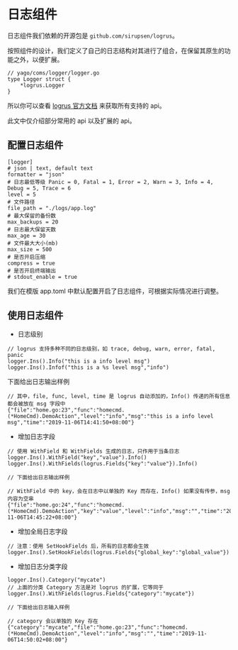# 日志组件
日志组件我们依赖的开源包是 `github.com/sirupsen/logrus`。

按照组件的设计，我们定义了自己的日志结构对其进行了组合，在保留其原生的功能之外，以便扩展。

```
// yago/coms/logger/logger.go
type Logger struct {
	*logrus.Logger
}
```

所以你可以查看 [logrus 官方文档](github.com/sirupsen/logrus) 来获取所有支持的 api。

此文中仅介绍部分常用的 api 以及扩展的 api。


## 配置日志组件
```
[logger]
# json | text, default text
formatter = "json"
# 日志最低等级 Panic = 0, Fatal = 1, Error = 2, Warn = 3, Info = 4, Debug = 5, Trace = 6
level = 5
# 文件路径
file_path = "./logs/app.log"
# 最大保留的备份数
max_backups = 20
# 日志最大保留天数
max_age = 30
# 文件最大大小(mb)
max_size = 500
# 是否开启压缩
compress = true
# 是否开启终端输出
# stdout_enable = true
```
我们在模版 app.toml 中默认配置开启了日志组件，可根据实际情况进行调整。

## 使用日志组件
* 日志级别
```
// logrus 支持多种不同的日志级别，如 trace, debug, warn, error, fatal, panic
logger.Ins().Info("this is a info level msg")
logger.Ins().Infof("this is a %s level msg","info")
```
下面给出日志输出样例
```
// 其中，file, func, level, time 是 logrus 自动添加的，Info() 传递的所有信息都会被放在 msg 字段中 
{"file":"home.go:23","func":"homecmd.(*HomeCmd).DemoAction","level":"info","msg":"this is a info level msg","time":"2019-11-06T14:41:50+08:00"}

```

* 增加日志字段 
```
// 使用 WithField 和 WithFields 生成的日志，只作用于当条日志
logger.Ins().WithField("key","value").Info()
logger.Ins().WithFields(logrus.Fields{"key":"value"}).Info()

// 下面给出日志输出样例

// WithField 中的 key，会在日志中以单独的 Key 而存在，Info() 如果没有传参，msg 内容为空串
{"file":"home.go:24","func":"homecmd.(*HomeCmd).DemoAction","key":"value","level":"info","msg":"","time":"2019-11-06T14:45:22+08:00"}
```

* 增加全局日志字段
```
// 注意：使用 SetHookFields 后，所有的日志都会生效
logger.Ins().SetHookFields(logrus.Fields{"global_key":"global_value"})
```

* 增加日志分类字段
```
logger.Ins().Category("mycate")
// 上面的分类 Category 方法是对 logrus 的扩展，它等同于
logger.Ins().WithFields(logrus.Fields{"category":"mycate"})

// 下面给出日志输入样例

// category 会以单独的 Key 存在
{"category":"mycate","file":"home.go:23","func":"homecmd.(*HomeCmd).DemoAction","level":"info","msg":"","time":"2019-11-06T14:50:02+08:00"}
```
